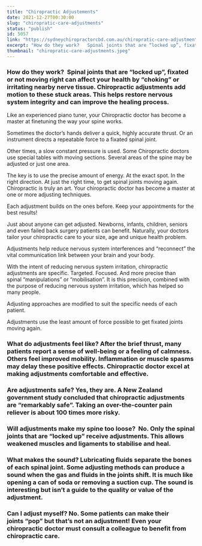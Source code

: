 ```yaml
---
title: "Chiropractic Adjustements"
date: 2021-12-27T00:30:00
slug: "chiropratic-care-adjustments"
status: "publish"
id: 5057
link: "https://sydneychiropractorcbd.com.au/chiropratic-care-adjustments/"
excerpt: "How do they work?   Spinal joints that are “locked up”, fixated or not moving right can affect your health by “choking” or irritating nearby nerve tissue. Chiropractic adjustments add motion to these stuck areas. This helps restore nervous system integrity and can improve the healing process.  Like an experienced piano tuner, your Chiropractic doctor has become a master […]"
thumbnail: "chiropratic-care-adjustments.jpeg"
---
```


### How do they work?  Spinal joints that are “locked up”, fixated or not moving right can affect your health by “choking” or irritating nearby nerve tissue. Chiropractic adjustments add motion to these stuck areas. This helps restore nervous system integrity and can improve the healing process. 

Like an experienced piano tuner, your Chiropractic doctor has become a master at finetuning the way your spine works. 

Sometimes the doctor’s hands deliver a quick, highly accurate thrust. Or an instrument directs a repeatable force to a fixated spinal joint. 

Other times, a slow constant pressure is used. Some Chiropractic doctors use special tables with moving sections. Several areas of the spine may be adjusted or just one area. 

The key is to use the precise amount of energy. At the exact spot. In the right direction. At just the right time, to get spinal joints moving again. Chiropractic is truly an art. Your chiropractic doctor has become a master at one or more adjusting techniques. 

Each adjustment builds on the ones before. Keep your appointments for the best results! 

Just about anyone can get adjusted. Newborns, infants, children, seniors and even failed back surgery patients can benefit. Naturally, your doctors tailor your chiropractic care to your size, age and unique health problem. 

Adjustments help reduce nervous system interferences and “reconnect” the vital communication link between your brain and your body. 

With the intent of reducing nervous system irritation, chiropractic adjustments are specific. Targeted. Focused. And more precise than spinal “manipulations” or “mobilisation”. It is this precision, combined with the purpose of reducing nervous system irritation, which has helped so many people. 

Adjusting approaches are modified to suit the specific needs of each patient. 

Adjustments use the least amount of force possible to get fixated joints moving again. 

### What do adjustments feel like? After the brief thrust, many patients report a sense of well-being or a feeling of calmness. Others feel improved mobility. Inflammation or muscle spasms may delay these positive effects. Chiropractic doctor excel at making adjustments comfortable and effective. 

### Are adjustments safe? Yes, they are. A New Zealand government study concluded that chiropractic adjustments are “remarkably safe”. Taking an over-the-counter pain reliever is about 100 times more risky. 

### Will adjustments make my spine too loose?  No. Only the spinal joints that are “locked up” receive adjustments. This allows weakened muscles and ligaments to stabilise and heal. 

### What makes the sound? Lubricating fluids separate the bones of each spinal joint. Some adjusting methods can produce a sound when the gas and fluids in the joints shift. It is much like opening a can of soda or removing a suction cup. The sound is interesting but isn’t a guide to the quality or value of the adjustment. 

### Can I adjust myself? No. Some patients can make their joints “pop” but that’s not an adjustment! Even your chiropractic doctor must consult a colleague to benefit from chiropractic care.
